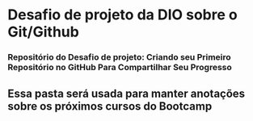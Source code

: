# Desafio de projeto da DIO sobre o Git/Github
### Repositório do Desafio de projeto: Criando seu Primeiro Repositório no GitHub Para Compartilhar Seu Progresso


## Essa pasta será usada para manter anotações sobre os próximos cursos do Bootcamp
